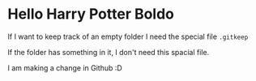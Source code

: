 # Hello Harry Potter Boldo

If I want to keep track of an empty folder I need the special file `.gitkeep`

If the folder has something in it, I don't need this spacial file.

I am making a change in Github :D
